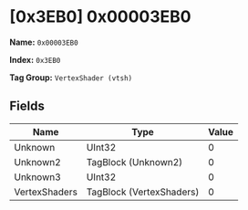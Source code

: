 # [0x3EB0] 0x00003EB0

**Name:** ```0x00003EB0```

**Index:** ```0x3EB0```

**Tag Group:** ```VertexShader (vtsh)```

## Fields

Name	| Type	| Value
---	|---	|---	|
Unknown	|UInt32	|0
Unknown2	|TagBlock (Unknown2)	|0
Unknown3	|UInt32	|0
VertexShaders	|TagBlock (VertexShaders)	|0



